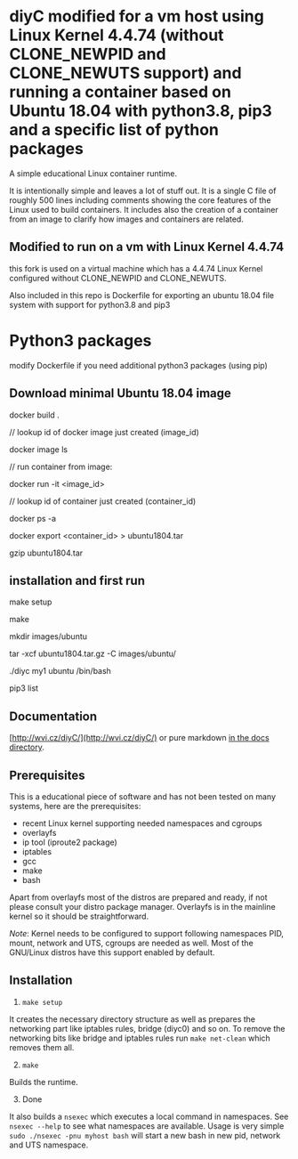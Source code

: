 # diyC modified for a vm host using Linux Kernel 4.4.74 (without CLONE_NEWPID and CLONE_NEWUTS support) and running a container based on Ubuntu 18.04 with python3.8, pip3 and a specific list of python packages

A simple educational Linux container runtime.

It is intentionally simple and leaves a lot of stuff out. It is a
single C file of roughly 500 lines including comments showing the core
features of the Linux used to build containers. It includes also the
creation of a container from an image to clarify how images and
containers are related.


## Modified to run on a vm with Linux Kernel 4.4.74

this fork is used on a virtual machine which has a 4.4.74 Linux Kernel configured without CLONE_NEWPID and CLONE_NEWUTS.

Also included in this repo is Dockerfile for exporting an ubuntu 18.04 file system with support for python3.8 and pip3

# Python3 packages
modify Dockerfile if you need additional python3 packages (using pip)


## Download minimal Ubuntu 18.04 image
docker build .

// lookup id of docker image just created (image_id)

docker image ls 


// run container from image:

docker run -it <image_id>


// lookup id of container just created (container_id)

docker ps -a 


docker export <container_id> > ubuntu1804.tar

gzip ubuntu1804.tar



## installation and first run
make setup

make

mkdir images/ubuntu

tar -xcf ubuntu1804.tar.gz -C images/ubuntu/


./diyc my1 ubuntu /bin/bash

pip3 list

## Documentation

[http://wvi.cz/diyC/](http://wvi.cz/diyC/) or pure markdown
[in the docs directory](https://github.com/w-vi/diyC/blob/master/docs/index.md).


## Prerequisites

This is a educational piece of software and has not been tested on
many systems, here are the prerequisites:

- recent Linux kernel supporting needed namespaces and cgroups
- overlayfs
- ip tool (iproute2 package)
- iptables
- gcc
- make
- bash

Apart from overlayfs most of the distros are prepared and ready, if not
please consult your distro package manager. Overlayfs is in the
mainline kernel so it should be straightforward.

*Note*: Kernel needs to be configured to support following namespaces
PID, mount, network and UTS, cgroups are needed as well. Most of the GNU/Linux distros have
this support enabled by default.


## Installation

1. `make setup`

It creates the necessary directory structure as well as prepares the
networking part like iptables rules, bridge (diyc0) and so on. To
remove the networking bits like bridge and iptables rules run `make
net-clean` which removes them all.

2. `make`

Builds the runtime.

3. Done

It also builds a `nsexec` which executes a local command in namespaces. See `nsexec --help` to see what namespaces are available. Usage is very simple `sudo ./nsexec -pnu myhost bash` will start a new bash in new pid, network and UTS namespace.


